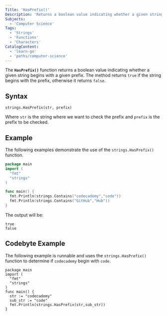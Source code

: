 ```yaml
---
Title: 'HasPrefix()'
Description: 'Returns a boolean value indicating whether a given string begins with a given prefix.'
Subjects:
  - 'Computer Science'
Tags:
  - 'Strings'
  - 'Functions'
  - 'Characters'
CatalogContent:
  - 'learn-go'
  - 'paths/computer-science'
---
```


The **`HasPrefix()`** function returns a boolean value indicating whether a given string begins with a given prefix. The method returns `true` if the string begins with the prefix, otherwise it returns `false`.

## Syntax

```pseudo
strings.HasPrefix(str, prefix)
```

Where `str` is the string where we want to check the prefix and `prefix` is the prefix to be checked.

## Example

The following examples demonstrate the use of the `strings.HasPrefix()` function.

```go
package main
import (
  "fmt"
  "strings"
)

func main() {
  fmt.Println(strings.Contains("codecademy","code"))
  fmt.Println(strings.Contains("GitHub","Hub"))
}
```

The output will be:

```shell
true
false
```

## Codebyte Example

The following example is runnable and uses the `strings.HasPrefix()` function to determine if `codecademy` begin with `code`.

```codebyte/golang
package main
import (
  "fmt"
  "strings"
)
func main() {
  str := "codecademy"
  sub_str := "code"
  fmt.Println(strings.HasPrefix(str,sub_str))
}
```
